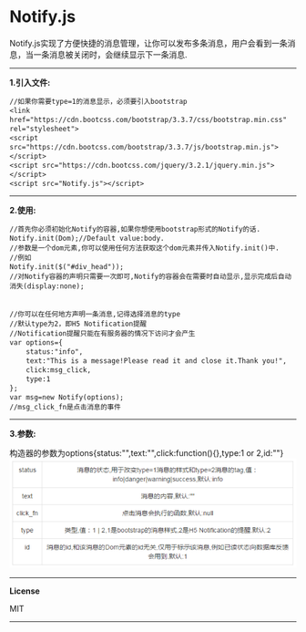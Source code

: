 # Notify.js

Notify.js实现了方便快捷的消息管理，让你可以发布多条消息，用户会看到一条消息，当一条消息被关闭时，会继续显示下一条消息.


----------


**1.引入文件:**

```
//如果你需要type=1的消息显示，必须要引入bootstrap
<link href="https://cdn.bootcss.com/bootstrap/3.3.7/css/bootstrap.min.css" rel="stylesheet">
<script src="https://cdn.bootcss.com/bootstrap/3.3.7/js/bootstrap.min.js"></script>
<script src="https://cdn.bootcss.com/jquery/3.2.1/jquery.min.js"></script>
<script src="Notify.js"></script>
```


----------


**2.使用:**

```
//首先你必须初始化Notify的容器,如果你想使用bootstrap形式的Notify的话.
Notify.init(Dom);//Default value:body.
//参数是一个dom元素,你可以使用任何方法获取这个dom元素并传入Notify.init()中.
//例如
Notify.init($("#div_head"));
//对Notify容器的声明只需要一次即可,Notify的容器会在需要时自动显示,显示完成后自动消失(display:none);


//你可以在任何地方声明一条消息,记得选择消息的type
//默认type为2，即H5 Notification提醒
//Notification提醒只能在有服务器的情况下访问才会产生
var options={
    status:"info",
    text:"This is a message!Please read it and close it.Thank you!",
    click:msg_click,
    type:1
};
var msg=new Notify(options);
//msg_click_fn是点击消息的事件
```


----------


**3.参数:**

构造器的参数为options{status:"",text:"",click:function(){},type:1 or 2,id:""}
![Alt text](https://github.com/623059008/Notify.js/raw/master/table.png)


----------


**License**

MIT


----------
